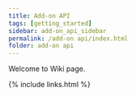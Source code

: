 ```yaml
---
title: Add-on API
tags: [getting_started]
sidebar: add-on_api_sidebar
permalink: /add-on api/index.html
folder: add-on api
---
```


Welcome to Wiki page.

{% include links.html %}
